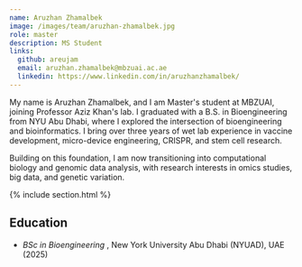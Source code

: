 ```yaml
---
name: Aruzhan Zhamalbek
image: /images/team/aruzhan-zhamalbek.jpg
role: master
description: MS Student
links:
  github: areujam
  email: aruzhan.zhamalbek@mbzuai.ac.ae
  linkedin: https://www.linkedin.com/in/aruzhanzhamalbek/
---
```


My name is Aruzhan Zhamalbek, and I am Master's student at MBZUAI, joining Professor Aziz Khan's lab. I graduated with a B.S. in Bioengineering from NYU Abu Dhabi, where I explored the intersection of bioengineering and bioinformatics. I bring over three years of wet lab experience in vaccine development, micro-device engineering, CRISPR, and stem cell research. 

Building on this foundation, I am now transitioning into computational biology and genomic data analysis, with research interests in omics studies, big data, and genetic variation.

{% include section.html %}

## Education

- _BSc in Bioengineering_ , New York University Abu Dhabi (NYUAD), UAE (2025)
